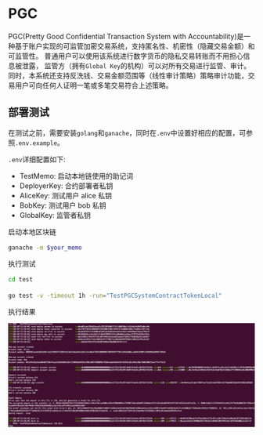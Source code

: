 # PGC

PGC(Pretty Good Confidential Transaction System with Accountability)是一种基于账户实现的可监管加密交易系统，支持匿名性、机密性（隐藏交易金额）和可监管性。
普通用户可以使用该系统进行数字货币的隐私交易转账而不用担心信息被泄露，
监管方（拥有`Global Key`的机构）可以对所有交易进行监管、审计。同时，本系统还支持反洗钱、交易金额范围等（线性审计策略）策略审计功能，交易用户可向任何人证明一笔或多笔交易符合上述策略。

## 部署测试

在测试之前，需要安装`golang`和`ganache`，同时在`.env`中设置好相应的配置，可参照`.env.example`。

`.env`详细配置如下:

- TestMemo: 启动本地链使用的助记词
- DeployerKey: 合约部署者私钥
- AliceKey: 测试用户 alice 私钥
- BobKey: 测试用户 bob 私钥
- GlobalKey: 监管者私钥

启动本地区块链

```bash
ganache -m $your_memo
```

执行测试

```bash
cd test

go test -v -timeout 1h -run="TestPGCSystemContractTokenLocal"
```

执行结果

![](assets/pictures/test-output.png)
